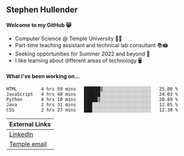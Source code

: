 ## Stephen Hullender

#### Welcome to my GitHub 😸
  * Computer Science @ Temple University 🍒🦉
  * Part-time teaching assistant and technical lab consultant 📚🖨️
  * Seeking opportunities for Summer 2022 and beyond 🚀
  * I like learning about different areas of technology 🖥️

#### What I've been working on...
<!--START_SECTION:waka-->
```text
HTML         4 hrs 59 mins   ██████▒░░░░░░░░░░░░░░░░░░   25.00 % 
JavaScript   4 hrs 48 mins   ██████░░░░░░░░░░░░░░░░░░░   24.03 % 
Python       4 hrs 10 mins   █████▒░░░░░░░░░░░░░░░░░░░   20.89 % 
Java         2 hrs 31 mins   ███░░░░░░░░░░░░░░░░░░░░░░   12.65 % 
CSS          2 hrs 27 mins   ███░░░░░░░░░░░░░░░░░░░░░░   12.30 % 
```
<!--END_SECTION:waka-->

| External Links | 
| -------------- |
| [LinkedIn](https://linkedin.com/in/shullender) |
| [Temple email](mailto:stephull@temple.edu) |

<!--
Here are some ideas to get you started:
- 🔭 I’m currently working on ...
- 🌱 I’m currently learning ...
- 👯 I’m looking to collaborate on ...
- 🤔 I’m looking for help with ...
- 💬 Ask me about ...
- 📫 How to reach me: ...
- 😄 Pronouns: ...
- ⚡ Fun fact: ...
-->
